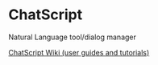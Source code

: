 # ChatScript
Natural Language tool/dialog manager

[ChatScript Wiki (user guides and tutorials)](https://github.com/solyaris/ChatScript/blob/master/wiki/README.md)
